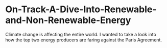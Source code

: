 # On-Track-A-Dive-Into-Renewable-and-Non-Renewable-Energy
Climate change is affecting the entire world. I wanted to take a look into how the top two energy producers are faring against the Paris Agreement. 
